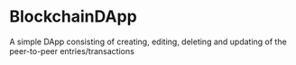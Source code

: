 # BlockchainDApp
A simple DApp consisting of creating, editing, deleting and updating of the peer-to-peer entries/transactions
 
